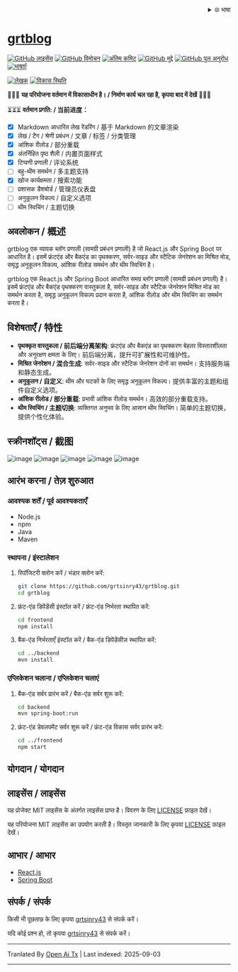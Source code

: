 <div align="right">
  <details>
    <summary >🌐 भाषा</summary>
    <div>
      <div align="center">
        <a href="https://openaitx.github.io/view.html?user=grtsinry43&project=grtblog&lang=en">English</a>
        | <a href="https://openaitx.github.io/view.html?user=grtsinry43&project=grtblog&lang=zh-CN">简体中文</a>
        | <a href="https://openaitx.github.io/view.html?user=grtsinry43&project=grtblog&lang=zh-TW">繁體中文</a>
        | <a href="https://openaitx.github.io/view.html?user=grtsinry43&project=grtblog&lang=ja">日本語</a>
        | <a href="https://openaitx.github.io/view.html?user=grtsinry43&project=grtblog&lang=ko">한국어</a>
        | <a href="https://openaitx.github.io/view.html?user=grtsinry43&project=grtblog&lang=hi">हिन्दी</a>
        | <a href="https://openaitx.github.io/view.html?user=grtsinry43&project=grtblog&lang=th">ไทย</a>
        | <a href="https://openaitx.github.io/view.html?user=grtsinry43&project=grtblog&lang=fr">Français</a>
        | <a href="https://openaitx.github.io/view.html?user=grtsinry43&project=grtblog&lang=de">Deutsch</a>
        | <a href="https://openaitx.github.io/view.html?user=grtsinry43&project=grtblog&lang=es">Español</a>
        | <a href="https://openaitx.github.io/view.html?user=grtsinry43&project=grtblog&lang=it">Italiano</a>
        | <a href="https://openaitx.github.io/view.html?user=grtsinry43&project=grtblog&lang=ru">Русский</a>
        | <a href="https://openaitx.github.io/view.html?user=grtsinry43&project=grtblog&lang=pt">Português</a>
        | <a href="https://openaitx.github.io/view.html?user=grtsinry43&project=grtblog&lang=nl">Nederlands</a>
        | <a href="https://openaitx.github.io/view.html?user=grtsinry43&project=grtblog&lang=pl">Polski</a>
        | <a href="https://openaitx.github.io/view.html?user=grtsinry43&project=grtblog&lang=ar">العربية</a>
        | <a href="https://openaitx.github.io/view.html?user=grtsinry43&project=grtblog&lang=fa">فارسی</a>
        | <a href="https://openaitx.github.io/view.html?user=grtsinry43&project=grtblog&lang=tr">Türkçe</a>
        | <a href="https://openaitx.github.io/view.html?user=grtsinry43&project=grtblog&lang=vi">Tiếng Việt</a>
        | <a href="https://openaitx.github.io/view.html?user=grtsinry43&project=grtblog&lang=id">Bahasa Indonesia</a>
        | <a href="https://openaitx.github.io/view.html?user=grtsinry43&project=grtblog&lang=as">অসমীয়া</
      </div>
    </div>
  </details>
</div>

# grtblog

[![GitHub लाइसेंस](https://img.shields.io/github/license/grtsinry43/grtblog)](http://www.apache.org/licenses/LICENSE-2.0.html)
[![GitHub विमोचन](https://img.shields.io/github/v/release/grtsinry43/grtblog)](https://github.com/grtsinry43/grtblog/releases)
[![अंतिम कमिट](https://img.shields.io/github/last-commit/grtsinry43/grtblog)](https://github.com/grtsinry43/grtblog/commits/main)
[![GitHub मुद्दे](https://img.shields.io/github/issues/grtsinry43/grtblog)](https://github.com/grtsinry43/grtblog/issues)
[![GitHub पुल अनुरोध](https://img.shields.io/github/issues-pr/grtsinry43/grtblog)](https://github.com/grtsinry43/grtblog/pulls)
[![भाषाएँ](https://img.shields.io/github/languages/top/grtsinry43/grtblog)](https://github.com/grtsinry43/grtblog)

[![लेखक](https://img.shields.io/badge/author-grtsinry43-blue)](https://github.com/grtsinry43)
[![विकास स्थिति](https://img.shields.io/badge/status-in%20development-yellow)](https://github.com/grtsinry43/grtblog)

🚧🚧🚧 **यह परियोजना वर्तमान में विकासाधीन है। / निर्माण कार्य चल रहा है, कृपया बाद में देखें** 🚧🚧🚧

⏳⏳⏳ **वर्तमान प्रगति: / 当前进度：**

- [x] Markdown आधारित लेख रेंडरिंग / 基于 Markdown 的文章渲染
- [x] लेख / टैग / श्रेणी प्रबंधन / 文章 / 标签 / 分类管理
- [x] आंशिक रीलोड / 部分重载
- [x] अंतर्निहित पृष्ठ शैली / 内置页面样式
- [x] टिप्पणी प्रणाली / 评论系统
- [ ] बहु-थीम समर्थन / 多主题支持
- [x] खोज कार्यक्षमता / 搜索功能
- [ ] प्रशासक डैशबोर्ड / 管理员仪表盘
- [ ] अनुकूलन विकल्प / 自定义选项
- [ ] थीम स्विचिंग / 主题切换

## अवलोकन / 概述

grtblog एक व्यापक ब्लॉग प्रणाली (सामग्री प्रबंधन प्रणाली) है जो React.js और Spring Boot पर आधारित है। इसमें
फ्रंटएंड और बैकएंड का पृथक्करण, सर्वर-साइड और स्टैटिक जेनरेशन का मिश्रित मोड, समृद्ध अनुकूलन विकल्प,
आंशिक रीलोड समर्थन और थीम स्विचिंग है।

grtblog एक React.js और Spring Boot आधारित समग्र ब्लॉग प्रणाली (सामग्री प्रबंधन प्रणाली) है। इसमें फ्रंटएंड और बैकएंड पृथक्करण वास्तुकला है, सर्वर-साइड और स्टैटिक जेनरेशन मिश्रित मोड का समर्थन करता है, समृद्ध अनुकूलन विकल्प प्रदान करता है, आंशिक रीलोड और थीम स्विचिंग का समर्थन करता है।

## विशेषताएँ / 特性

- **पृथक्कृत वास्तुकला / 前后端分离架构**: फ्रंटएंड और बैकएंड का पृथक्करण बेहतर विस्तारशीलता और
  अनुरक्षण क्षमता के लिए। 前后端分离，提升可扩展性和可维护性。
- **मिश्रित जेनरेशन / 混合生成**: सर्वर-साइड और स्टैटिक जेनरेशन दोनों का समर्थन। 支持服务端和静态生成。
- **अनुकूलन / 自定义**: थीम और घटकों के लिए समृद्ध अनुकूलन विकल्प। 提供丰富的主题和组件自定义选项。
- **आंशिक रीलोड / 部分重载**: प्रभावी आंशिक रीलोड समर्थन। 高效的部分重载支持。
- **थीम स्विचिंग / 主题切换**: व्यक्तिगत अनुभव के लिए आसान थीम स्विचिंग। 简单的主题切换，提供个性化体验。

## स्क्रीनशॉट्स / 截图

![image](https://github.com/user-attachments/assets/40cac1c2-767a-4e0e-b72c-664384e93dfd)
![image](https://github.com/user-attachments/assets/0f8819c4-5be2-47bf-b526-2db097141bd9)
![image](https://github.com/user-attachments/assets/acbb9f7b-4ffc-45ff-835e-e09ee0a16979)
![image](https://github.com/user-attachments/assets/72116ff9-eb07-4e0c-921a-c3db32cbd59c)
![image](https://github.com/user-attachments/assets/6e790aab-94f4-4ada-8fc7-fc1bef0af5c8)


## आरंभ करना / तेज़ शुरुआत

### आवश्यक शर्तें / पूर्व आवश्यकताएँ

- Node.js
- npm
- Java
- Maven

### स्थापना / इंस्टालेशन

1. रिपॉजिटरी क्लोन करें / भंडार क्लोन करें:
    ```bash
    git clone https://github.com/grtsinry43/grtblog.git
    cd grtblog
    ```

2. फ्रंट-एंड डिपेंडेंसी इंस्टॉल करें / फ्रंट-एंड निर्भरता स्थापित करें:
    ```bash
    cd frontend
    npm install
    ```
3. बैक-एंड निर्भरताएँ इंस्टॉल करें / बैक-एंड डिपेंडेंसीज़ स्थापित करें:

    ```bash
    cd ../backend
    mvn install
    ```

### एप्लिकेशन चलाना / एप्लिकेशन चलाएं

1. बैक-एंड सर्वर प्रारंभ करें / बैक-एंड सर्वर शुरू करें:
    ```bash
    cd backend
    mvn spring-boot:run
    ```

2. फ्रंट-एंड डेवलपमेंट सर्वर शुरू करें / फ्रंट-एंड विकास सर्वर प्रारंभ करें:
    ```bash
    cd ../frontend
    npm start
    ```

## योगदान / योगदान

[//]: # (योगदान का स्वागत है! अधिक जानकारी के लिए कृपया [योगदान दिशानिर्देश]&#40;CONTRIBUTING.md&#41; पढ़ें।)

[//]: # ()
[//]: # (योगदान का स्वागत है! अधिक जानकारी के लिए कृपया [योगदान दिशानिर्देश]&#40;CONTRIBUTING.md&#41; पढ़ें।)

## लाइसेंस / लाइसेंस

यह प्रोजेक्ट MIT लाइसेंस के अंतर्गत लाइसेंस प्राप्त है। विवरण के लिए [LICENSE](LICENSE) फ़ाइल देखें।

यह परियोजना MIT लाइसेंस का उपयोग करती है। विस्तृत जानकारी के लिए कृपया [LICENSE](LICENSE) फ़ाइल देखें।

## आभार / आभार

- [React.js](https://reactjs.org/)
- [Spring Boot](https://spring.io/projects/spring-boot)

## संपर्क / संपर्क

किसी भी पूछताछ के लिए कृपया [grtsinry43](https://github.com/grtsinry43) से संपर्क करें।

यदि कोई प्रश्न हो, तो कृपया [grtsinry43](https://github.com/grtsinry43) से संपर्क करें।


---

Tranlated By [Open Ai Tx](https://github.com/OpenAiTx/OpenAiTx) | Last indexed: 2025-09-03

---